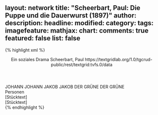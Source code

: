 layout: network
title: "Scheerbart, Paul: Die Puppe und die Dauerwurst (1897)"
author:
description:
headline:
modified:
category:
tags:
imagefeature:
mathjax:
chart:
comments: true
featured: false
list: false
---
{% highlight xml %}
<?xml-model href="https://raw.githubusercontent.com/DLiNa/project/master/rules/lina.rnc"?><?xml-model href="https://raw.githubusercontent.com/DLiNa/project/master/rules/lina.sch"?>
<play xmlns="http://lina.digital">
  <header>
    <title>Die Puppe und die Dauerwurst</title>
  	<subtitle>Ein soziales Drama</subtitle>
    <genretitle/>
    <author>Scheerbart, Paul</author>
  	<date when="1897" type="print"/>
  	<source>https://textgridlab.org/1.0/tgcrud-public/rest/textgrid:tvfs.0/data</source>
  </header>
  <personae>
    <character>
      <name>JOHANN</name>
      <alias xml:id="johann">
        <name>JOHANN</name>
      </alias>
    </character>
    <character>
      <name>JAKOB</name>
      <alias xml:id="jakob">
        <name>JAKOB</name>
      </alias>
    </character>
    <character>
      <name>DER GRÜNE</name>
      <alias xml:id="der_grüne">
        <name>DER GRÜNE</name>
      </alias>
    </character>
  </personae>
  <text>
    <div>
      <head>Personen</head>
    </div>
    <div>
      <head>[Stücktext]</head>
      <div>
        <head>[Stücktext]</head>
        <sp who="#johann">
          <amount n="14" unit="speech_acts"/>
          <amount n="98" unit="words"/>
          <amount n="13" unit="lines"/>
          <amount n="520" unit="chars"/>
        </sp>
        <sp who="#jakob">
          <amount n="9" unit="speech_acts"/>
          <amount n="79" unit="words"/>
          <amount n="8" unit="lines"/>
          <amount n="422" unit="chars"/>
        </sp>
        <sp who="#der_grüne">
          <amount n="18" unit="speech_acts"/>
          <amount n="745" unit="words"/>
          <amount n="9" unit="lines"/>
          <amount n="3967" unit="chars"/>
        </sp>
        <sp who="#johann #jakob">
          <amount n="2" unit="speech_acts"/>
          <amount n="7" unit="words"/>
          <amount n="2" unit="lines"/>
          <amount n="36" unit="chars"/>
        </sp>
      </div>
    </div>
  </text>
</play>
{% endhighlight %}